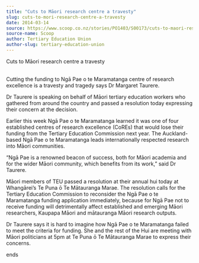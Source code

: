 ```yaml
---
title: "Cuts to Māori research centre a travesty"
slug: cuts-to-mori-research-centre-a-travesty
date: 2014-03-14
source: https://www.scoop.co.nz/stories/PO1403/S00173/cuts-to-maori-research-centre-a-travesty.htm
source-name: Scoop
author: Tertiary Education Union
author-slug: tertiary-education-union
---
```


<p>Cuts to Māori research centre a travesty</p>

<p><br>Cutting
the funding to Ngā Pae o te Maramatanga centre of research
excellence is a travesty and tragedy says Dr Margaret
Taurere.</p>

<p>Dr Taurere is speaking on behalf of Māori
tertiary education workers who gathered from around the
country and passed a resolution today expressing their
concern at the decision.</p>

<p>Earlier this week Ngā Pae o te
Maramatanga learned it was one of four established centres
of research excellence (CoREs) that would lose their funding
from the Tertiary Education Commission next year. The
Auckland-based Ngā Pae o te Maramatanga leads
internationally respected research into Māori
communities.</p>

<p>“Ngā Pae is a renowned beacon of success,
both for Māori academia and for the wider Māori community,
which benefits from its work,” said Dr Taurere.</p>

<p>Māori
members of TEU passed a resolution at their annual hui today
at Whangārei’s Te Puna ō Te Mātauranga Marae. The
resolution calls for the Tertiary Education Commission to
reconsider the Ngā Pae o te Maramatanga funding application
immediately, because for Ngā Pae not to receive funding
will detrimentally affect established and emerging Māori
researchers, Kaupapa Māori and mātauranga Māori research
outputs.</p>

<p>Dr Taurere says it is hard to imagine how Ngā
Pae o te Maramatanga failed to meet the criteria for
funding. She and the rest of the Hui are meeting with Māori
politicians at 5pm at Te Puna ō Te Mātauranga Marae to
express their
concerns.</p>

<p>ends<p>

<p></p>